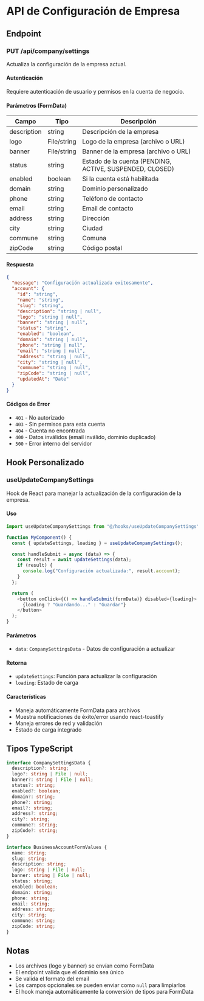 # API de Configuración de Empresa

## Endpoint

### PUT /api/company/settings

Actualiza la configuración de la empresa actual.

#### Autenticación
Requiere autenticación de usuario y permisos en la cuenta de negocio.

#### Parámetros (FormData)

| Campo | Tipo | Descripción |
|-------|------|-------------|
| description | string | Descripción de la empresa |
| logo | File/string | Logo de la empresa (archivo o URL) |
| banner | File/string | Banner de la empresa (archivo o URL) |
| status | string | Estado de la cuenta (PENDING, ACTIVE, SUSPENDED, CLOSED) |
| enabled | boolean | Si la cuenta está habilitada |
| domain | string | Dominio personalizado |
| phone | string | Teléfono de contacto |
| email | string | Email de contacto |
| address | string | Dirección |
| city | string | Ciudad |
| commune | string | Comuna |
| zipCode | string | Código postal |

#### Respuesta

```json
{
  "message": "Configuración actualizada exitosamente",
  "account": {
    "id": "string",
    "name": "string",
    "slug": "string",
    "description": "string | null",
    "logo": "string | null",
    "banner": "string | null",
    "status": "string",
    "enabled": "boolean",
    "domain": "string | null",
    "phone": "string | null",
    "email": "string | null",
    "address": "string | null",
    "city": "string | null",
    "commune": "string | null",
    "zipCode": "string | null",
    "updatedAt": "Date"
  }
}
```

#### Códigos de Error

- `401` - No autorizado
- `403` - Sin permisos para esta cuenta
- `404` - Cuenta no encontrada
- `400` - Datos inválidos (email inválido, dominio duplicado)
- `500` - Error interno del servidor

## Hook Personalizado

### useUpdateCompanySettings

Hook de React para manejar la actualización de la configuración de la empresa.

#### Uso

```typescript
import useUpdateCompanySettings from "@/hooks/useUpdateCompanySettings";

function MyComponent() {
  const { updateSettings, loading } = useUpdateCompanySettings();

  const handleSubmit = async (data) => {
    const result = await updateSettings(data);
    if (result) {
      console.log("Configuración actualizada:", result.account);
    }
  };

  return (
    <button onClick={() => handleSubmit(formData)} disabled={loading}>
      {loading ? "Guardando..." : "Guardar"}
    </button>
  );
}
```

#### Parámetros

- `data`: `CompanySettingsData` - Datos de configuración a actualizar

#### Retorna

- `updateSettings`: Función para actualizar la configuración
- `loading`: Estado de carga

#### Características

- Maneja automáticamente FormData para archivos
- Muestra notificaciones de éxito/error usando react-toastify
- Maneja errores de red y validación
- Estado de carga integrado

## Tipos TypeScript

```typescript
interface CompanySettingsData {
  description?: string;
  logo?: string | File | null;
  banner?: string | File | null;
  status?: string;
  enabled?: boolean;
  domain?: string;
  phone?: string;
  email?: string;
  address?: string;
  city?: string;
  commune?: string;
  zipCode?: string;
}

interface BusinessAccountFormValues {
  name: string;
  slug: string;
  description: string;
  logo: string | File | null;
  banner: string | File | null;
  status: string;
  enabled: boolean;
  domain: string;
  phone: string;
  email: string;
  address: string;
  city: string;
  commune: string;
  zipCode: string;
}
```

## Notas

- Los archivos (logo y banner) se envían como FormData
- El endpoint valida que el dominio sea único
- Se valida el formato del email
- Los campos opcionales se pueden enviar como `null` para limpiarlos
- El hook maneja automáticamente la conversión de tipos para FormData 